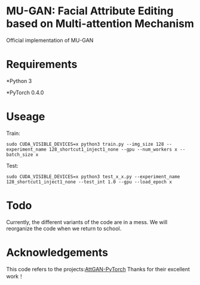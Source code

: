 # MU-GAN: Facial Attribute Editing based on Multi-attention Mechanism
Official implementation of MU-GAN

# Requirements
*Python 3

*PyTorch 0.4.0

# Useage
Train:
```
sudo CUDA_VISIBLE_DEVICES=x python3 train.py --img_size 128 --experiment_name 128_shortcut1_inject1_none --gpu --num_workers x --batch_size x
```

Test:
```
sudo CUDA_VISIBLE_DEVICES=x python3 test_x_x.py --experiment_name 128_shortcut1_inject1_none --test_int 1.0 --gpu --load_epoch x
```

# Todo
Currently, the different variants of the code are in a mess. We will reorganize the code when we return to school.

# Acknowledgements
This code refers to the projects:[AttGAN-PyTorch](https://github.com/elvisyjlin/AttGAN-PyTorch/blob/master/)
Thanks for their excellent work！
